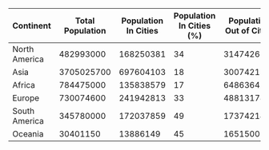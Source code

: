 | Continent | Total Population | Population In Cities | Population In Cities (%) | Population Out of Cities | Population Out of Cities (%) |
| --------- | ---------------- | -------------------- | ------------------------ | ------------------------ | ---------------------------- |
| North America | 482993000 | 168250381 | 34 | 314742619 | 65|
| Asia | 3705025700 | 697604103 | 18 | 3007421597 | 81|
| Africa | 784475000 | 135838579 | 17 | 648636421 | 82|
| Europe | 730074600 | 241942813 | 33 | 488131787 | 66|
| South America | 345780000 | 172037859 | 49 | 173742141 | 50|
| Oceania | 30401150 | 13886149 | 45 | 16515001 | 54|
